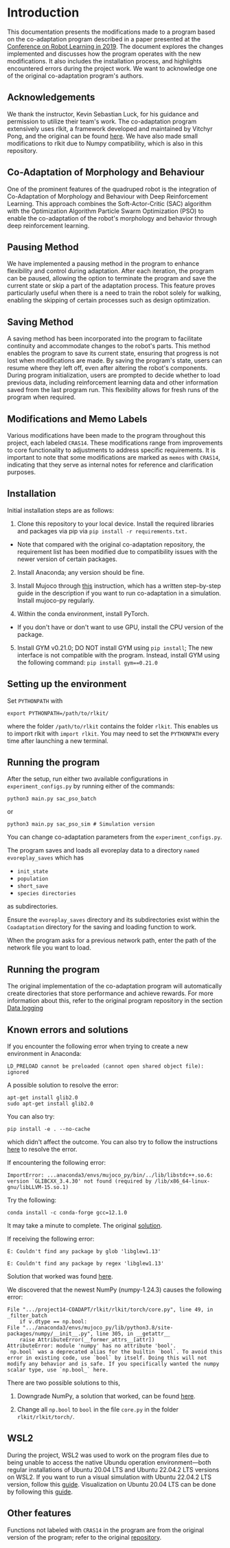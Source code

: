 # Introduction

This documentation presents the modifications made to a program based on the co-adaptation program described in a paper presented at the [Conference on Robot Learning in 2019](https://sites.google.com/view/drl-coadaptation/home). The document explores the changes implemented and discusses how the program operates with the new modifications. It also includes the installation process, and highlights encountered errors during the project work. We want to acknowledge one of the original co-adaptation program's authors. 

## Acknowledgements
We thank the instructor, Kevin Sebastian Luck, for his guidance and permission to utilize their team's work.
The co-adaptation program extensively uses rlkit, a framework developed and maintained by Vitchyr Pong, and the original can be found [here](https://github.com/rail-berkeley/rlkit). We have also made small modifications to rlkit due to Numpy compatibility, which is also in this repository.

## Co-Adaptation of Morphology and Behaviour
One of the prominent features of the quadruped robot is the integration of Co-Adaptation of Morphology and Behaviour with Deep Reinforcement Learning. This approach combines the Soft-Actor-Critic (SAC) algorithm with the Optimization Algorithm Particle Swarm Optimization (PSO) to enable the co-adaptation of the robot's morphology and behavior through deep reinforcement learning.

## Pausing Method
We have implemented a pausing method in the program to enhance flexibility and control during adaptation. After each iteration, the program can be paused, allowing the option to terminate the program and save the current state or skip a part of the adaptation process. This feature proves particularly useful when there is a need to train the robot solely for walking, enabling the skipping of certain processes such as design optimization.

## Saving Method
A saving method has been incorporated into the program to facilitate continuity and accommodate changes to the robot's parts. This method enables the program to save its current state, ensuring that progress is not lost when modifications are made. By saving the program's state, users can resume where they left off, even after altering the robot's components. During program initialization, users are prompted to decide whether to load previous data, including reinforcement learning data and other information saved from the last program run. This flexibility allows for fresh runs of the program when required.

## Modifications and Memo Labels
Various modifications have been made to the program throughout this project, each labeled `CRAS14`. These modifications range from improvements to core functionality to adjustments to address specific requirements. It is important to note that some modifications are marked as `memos` with `CRAS14`, indicating that they serve as internal notes for reference and clarification purposes.

## Installation
Initial installation steps are as follows:

1. Clone this repository to your local device. Install the required libraries and packages via pip via `pip install -r requirements.txt.`

* Note that compared with the original co-adaptation repository, the requirement list has been modified due to compatibility issues with the newer version of certain packages.

2. Install Anaconda; any version should be fine.

3. Install Mujoco through [this](https://www.youtube.com/watch?v=Wnb_fiStFb8) instruction, which has a written step-by-step guide in the description if you want to run co-adaptation in a simulation. Install mujoco-py regularly.

4. Within the conda environment, install PyTorch.

* If you don't have or don't want to use GPU, install the CPU version of the package.

5. Install GYM v0.21.0; DO NOT install GYM using `pip install`; The new interface is not compatible with the program. Instead, install GYM using the following command: `pip install gym==0.21.0`


## Setting up the environment
Set `PYTHONPATH` with 


    export PYTHONPATH=/path/to/rlkit/

where the folder `/path/to/rlkit` contains the folder `rlkit`. This enables us to import rlkit with `import rlkit`. You may need to set the `PYTHONPATH` every time after launching a new terminal.

## Running the program
After the setup, run either two available configurations in `experiment_configs.py` by running either of the commands:

    python3 main.py sac_pso_batch

or 

    python3 main.py sac_pso_sim # Simulation version

You can change co-adaptation parameters from the `experiment_configs.py`. 

The program saves and loads all evoreplay data to a directory `named evoreplay_saves` which has 
* `init_state`
* `population`
* `short_save`
* `species directories`

as subdirectories.

Ensure the `evoreplay_saves` directory and its subdirectories exist within the `Coadaptation` directory for the saving and loading function to work.

When the program asks for a previous network path, enter the path of the network file you want to load.

## Running the program
The original implementation of the co-adaptation program will automatically create directories that store performance and achieve rewards. For more information about this, refer to the original program repository in the section [Data logging](https://github.com/eicio/CRAS-14-Final/tree/coadapt-save-load-all/project14-COADAPT/Coadaptation#data-logging)

## Known errors and solutions
If you encounter the following error when trying to create a new environment in Anaconda:

    LD_PRELOAD cannot be preloaded (cannot open shared object file): ignored

A possible solution to resolve the error:

    apt-get install glib2.0
    sudo apt-get install glib2.0
You can also try:

    pip install -e . --no-cache

which didn't affect the outcome. You can also try to follow the instructions [here](https://askubuntu.com/questions/1054508/how-to-set-so-to-be-available-for-ld-preload) to resolve the error.



If encountering the following error:

    ImportError: ...anaconda3/envs/mujoco_py/bin/../lib/libstdc++.so.6: version `GLIBCXX_3.4.30' not found (required by /lib/x86_64-linux-gnu/libLLVM-15.so.1)

Try the following:

    conda install -c conda-forge gcc=12.1.0

It may take a minute to complete. The original [solution](https://stackoverflow.com/questions/72540359/glibcxx-3-4-30-not-found-for-librosa-in-conda-virtual-environment-after-tryin).

If receiving the following error:

    E: Couldn't find any package by glob 'libglew1.13'

    E: Couldn't find any package by regex 'libglew1.13'
Solution that worked was found [here](https://otland.net/threads/debian-installing-library-to-compile-otclient-failed.253692/).


We discovered that the newest NumPy (numpy-1.24.3) causes the following error:
    
    File ".../project14-COADAPT/rlkit/rlkit/torch/core.py", line 49, in _filter_batch
        if v.dtype == np.bool:
    File ".../anaconda3/envs/mujoco_py/lib/python3.8/site-packages/numpy/__init__.py", line 305, in __getattr__
        raise AttributeError(__former_attrs__[attr])
    AttributeError: module 'numpy' has no attribute 'bool'.
    `np.bool` was a deprecated alias for the builtin `bool`. To avoid this error in existing code, use `bool` by itself. Doing this will not modify any behavior and is safe. If you specifically wanted the numpy scalar type, use `np.bool_` here.

There are two possible solutions to this,
1. Downgrade NumPy, a solution that worked, can be found [here](https://stackoverflow.com/questions/74893742/how-to-solve-attributeerror-module-numpy-has-no-attribute-bool).

2. Change all `np.bool` to `bool` in the file `core.py` in the folder `rlkit/rlkit/torch/`.

## WSL2
During the project, WSL2 was used to work on the program files due to being unable to access the native Ubundu operation environment—both regular installations of Ubuntu 20.04 LTS and Ubuntu 22.04.2 LTS versions on WSL2. If you want to run a visual simulation with Ubuntu 22.04.2 LTS version, follow this [guide](https://www.youtube.com/watch?v=7Sym3uL6YWo&t). Visualization on Ubuntu 20.04 LTS can be done by following this [guide](https://github.com/davidbombal/wsl2/blob/main/ubuntu_gui_youtube).

## Other features
Functions not labeled with `CRAS14` in the program are from the original version of the program; refer to the original [repository](https://github.com/ksluck/Coadaptation).
